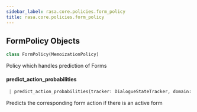 ```yaml
---
sidebar_label: rasa.core.policies.form_policy
title: rasa.core.policies.form_policy
---
```


## FormPolicy Objects

```python
class FormPolicy(MemoizationPolicy)
```

Policy which handles prediction of Forms

#### predict\_action\_probabilities

```python
 | predict_action_probabilities(tracker: DialogueStateTracker, domain: Domain, interpreter: NaturalLanguageInterpreter, **kwargs: Any, ,) -> List[float]
```

Predicts the corresponding form action if there is an active form

